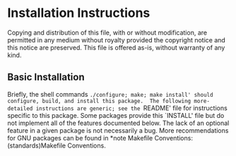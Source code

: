 # Installation Instructions
Copying and distribution of this file, with or without modification, are permitted in any medium without royalty provided the copyright notice and this notice are preserved.
This file is offered as-is,
without warranty of any kind.
## Basic Installation
   Briefly, the shell commands `./configure; make; make install' should
configure, build, and install this package.  The following
more-detailed instructions are generic; see the `README' file for
instructions specific to this package.  Some packages provide this
`INSTALL' file but do not implement all of the features documented
below.  The lack of an optional feature in a given package is not
necessarily a bug.  More recommendations for GNU packages can be found
in *note Makefile Conventions: (standards)Makefile Conventions.
